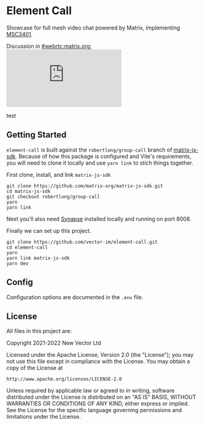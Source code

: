 # Element Call

Showcase for full mesh video chat powered by Matrix, implementing [MSC3401](https://github.com/matrix-org/matrix-spec-proposals/blob/matthew/group-voip/proposals/3401-group-voip.md).

Discussion in [#webrtc:matrix.org: ![#webrtc:matrix.org](https://img.shields.io/matrix/webrtc:matrix.org)](https://matrix.to/#/#webrtc:matrix.org)

test 
## Getting Started

`element-call` is built against the `robertlong/group-call` branch of [matrix-js-sdk](https://github.com/matrix-org/matrix-js-sdk/pull/1902). Because of how this package is configured and Vite's requirements, you will need to clone it locally and use `yarn link` to stich things together.

First clone, install, and link `matrix-js-sdk`

```
git clone https://github.com/matrix-org/matrix-js-sdk.git
cd matrix-js-sdk
git checkout robertlong/group-call
yarn
yarn link
```

Next you'll also need [Synapse](https://matrix-org.github.io/synapse/latest/setup/installation.html) installed locally and running on port 8008.

Finally we can set up this project.

```
git clone https://github.com/vector-im/element-call.git
cd element-call
yarn
yarn link matrix-js-sdk
yarn dev
```

## Config

Configuration options are documented in the `.env` file.

## License

All files in this project are:

Copyright 2021-2022 New Vector Ltd

Licensed under the Apache License, Version 2.0 (the "License");
you may not use this file except in compliance with the License.
You may obtain a copy of the License at

    http://www.apache.org/licenses/LICENSE-2.0

Unless required by applicable law or agreed to in writing, software
distributed under the License is distributed on an "AS IS" BASIS,
WITHOUT WARRANTIES OR CONDITIONS OF ANY KIND, either express or implied.
See the License for the specific language governing permissions and
limitations under the License.

